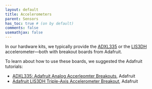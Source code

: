 ```yaml
---
layout: default
title: Accelerometers
parent: Sensors
has_toc: true # (on by default)
comments: false
usemathjax: false
---
```


In our hardware kits, we typically provide the [ADXL335](https://www.adafruit.com/product/163) or the [LIS3DH](https://www.adafruit.com/product/2809) accelerometer—both with breakout boards from Adafruit.

To learn about how to use these boards, we suggested the Adafruit tutorials:
- [ADXL335: Adafruit Analog Accerleomter Breakouts](https://learn.adafruit.com/adafruit-analog-accelerometer-breakouts/overview), Adafruit
- [Adafruit LIS3DH Triple-Axis Accelerometer Breakout](https://learn.adafruit.com/adafruit-lis3dh-triple-axis-accelerometer-breakout), Adafruit
